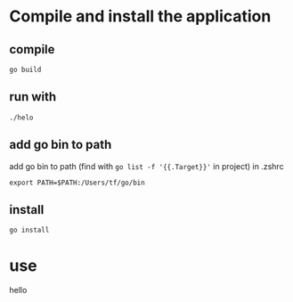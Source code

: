 # Compile and install the application

## compile

`go build`

## run with

`./helo`

## add go bin to path

add go bin to path (find with `go list -f '{{.Target}}'` in project) in .zshrc

`export PATH=$PATH:/Users/tf/go/bin`

## install

`go install`

# use

hello
